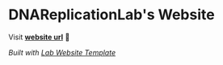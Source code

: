 
# DNAReplicationLab's Website

Visit **[website url](#)** 🚀

_Built with [Lab Website Template](https://greene-lab.gitbook.io/lab-website-template-docs)_

